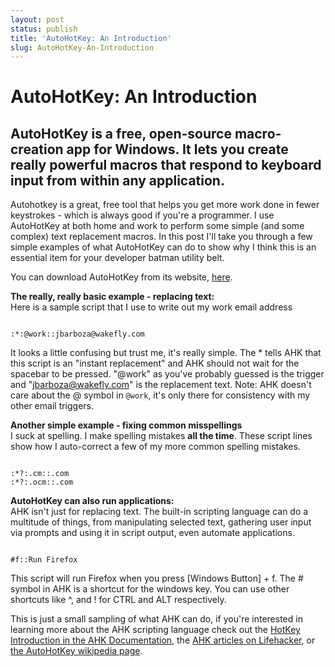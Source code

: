 ```yaml
---
layout: post
status: publish
title: 'AutoHotKey: An Introduction'
slug: AutoHotKey-An-Introduction
---
```

# AutoHotKey: An Introduction
## AutoHotKey is a free, open-source macro-creation app for Windows. It lets you create really powerful macros that respond to keyboard input from within any application. 

Autohotkey is a great, free tool that helps you get more work done in fewer keystrokes - which is always good if you're a programmer. I use AutoHotKey at both home and work to perform some simple (and some complex) text replacement macros. In this post I'll take you through a few simple examples of what AutoHotKey can do to show why I think this is an essential item for your developer batman utility belt.

You can download AutoHotKey from its website, <a href="http://www.autohotkey.com/download/">here</a>.

<strong>The really, really basic example - replacing text: </strong><br />
Here is a sample script that I use to write out my work email address

<pre class="prettyprint"><code>
:*:@work::jbarboza@wakefly.com
</code></pre>

It looks a little confusing but trust me, it's really simple. The * tells AHK that this script is an "instant replacement" and AHK should not wait for the spacebar to be pressed. "@work" as you've probably guessed is the trigger and "jbarboza@wakefly.com" is the replacement text. Note: AHK doesn't care about the @ symbol in <code>@work</code>, it's only there for consistency with my other email triggers.

<strong>Another simple example - fixing common misspellings</strong><br />
I suck at spelling. I make spelling mistakes <strong>all the time</strong>. These script lines show how I auto-correct a few of my more common spelling mistakes.

<pre class="prettyprint"><code>
:*?:.cm::.com 
:*?:.ocm::.com
</code></pre>

<strong>AutoHotKey can also run applications:</strong><br />
AHK isn't just for replacing text. The built-in scripting language can do a multitude of things, from manipulating selected text, gathering user input via prompts and using it in script output, even automate applications.

<pre class="prettyprint"><code>
#f::Run Firefox
</code></pre>

This script will run Firefox when you press [Windows Button] + f. The # symbol in AHK is a shortcut for the windows key. You can use other shortcuts like ^, and ! for CTRL and ALT respectively.

This is just a small sampling of what AHK can do, if you're interested in learning more about the AHK scripting language check out the <a href="http://www.autohotkey.com/docs/Hotkeys.htm">HotKey Introduction in the AHK Documentation</a>, the <a href="http://lifehacker.com/tag/autohotkey/">AHK articles on Lifehacker</a>, or <a href="http://en.wikipedia.org/wiki/AutoHotKey">the AutoHotKey wikipedia page</a>.